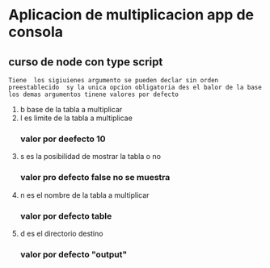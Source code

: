 # Aplicacion de multiplicacion app de consola 

## curso de node con type script 

    Tiene  los sigiuienes argumento se pueden declar sin orden preestablecido  sy la unica opcion obligatoria des el balor de la base los demas argumentos tinene valores por defecto 

1. b base de la tabla a multiplicar
2. l es limite de la tabla a multiplicae 
    ### valor por deefecto 10 
3. s es la posibilidad de mostrar la tabla o no  
    ### valor pro defecto false no se muestra 
4. n es el nombre de la tabla a multiplicar  
    ### valor por defecto table
5. d es el directorio destino  
    ### valor por defecto "output"


